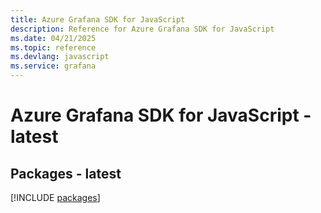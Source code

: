 ```yaml
---
title: Azure Grafana SDK for JavaScript
description: Reference for Azure Grafana SDK for JavaScript
ms.date: 04/21/2025
ms.topic: reference
ms.devlang: javascript
ms.service: grafana
---
```

# Azure Grafana SDK for JavaScript - latest
## Packages - latest
[!INCLUDE [packages](grafana-index.md)]